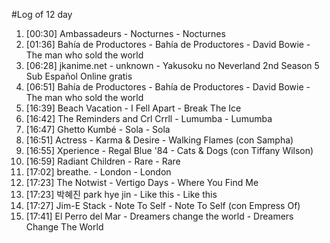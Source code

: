 #Log of 12 day

1. [00:30] Ambassadeurs - Nocturnes - Nocturnes
1. [01:36] Bahía de Productores - Bahía de Productores - David Bowie - The man who sold the world
1. [06:28] jkanime.net - unknown - Yakusoku no Neverland 2nd Season 5 Sub Español Online gratis
1. [06:51] Bahía de Productores - Bahía de Productores - David Bowie - The man who sold the world
1. [16:39] Beach Vacation - I Fell Apart - Break The Ice
1. [16:42] The Reminders and Crl Crrll - Lumumba - Lumumba
1. [16:47] Ghetto Kumbé - Sola - Sola
1. [16:51] Actress - Karma & Desire - Walking Flames (con Sampha)
1. [16:55] Xperience - Regal Blue '84 - Cats & Dogs (con Tiffany Wilson)
1. [16:59] Radiant Children - Rare - Rare
1. [17:02] breathe. - London - London
1. [17:23] The Notwist - Vertigo Days - Where You Find Me
1. [17:23] 박혜진 park hye jin - Like this - Like this
1. [17:27] Jim-E Stack - Note To Self - Note To Self (con Empress Of)
1. [17:41] El Perro del Mar - Dreamers change the world - Dreamers Change The World
